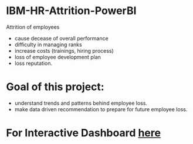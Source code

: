 # IBM-HR-Attrition-PowerBI
Attrition of employees 
  * cause decease of overall performance
  * difficulty in managing ranks
  * increase costs (trainings, hiring process)
  * loss of employee development plan
  * loss reputation.

  # Goal of this project: 
   * understand trends and patterns behind employee loss.
   * make data driven recommendation to prepare for future employee loss.

# For Interactive Dashboard [here](https://www.novypro.com/project/hr-attrition-analytics-3)
